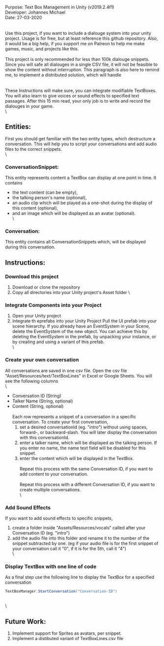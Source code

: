 Purpose: Text Box Management in Unity (v2019.2.4f1)\
Developer: Johannes Michael\
Date: 27-03-2020\
\
\
Use this project, if you want to include a dialouge system into your unity project. 
Usage is for free, but at least reference this github repository.
Also, it would be a big help, if you support me on Patreon to help me make games, music, and projects like this.
\
\
This project is only recommended for less than 100k dialouge snippets.
Since you will safe all dialouges in a single CSV file, it will not be feasible to show the content without interruption.
This paragraph is also here to remind me, to implement a distributed solution, which will handle  
\
\
These Instructions will make sure, you can integrate modifiable TextBoxes.
You will also learn to give voices or sound effects to specified text passages.
After this 15 min read, your only job is to write and record the dialouges in your game.
\
\
## Entities:
First you should get familiar with the two entity types, which destructure a conversation.
This will help you to script your conversations and add audio files to the correct snippets.
\
\
### ConversationSnippet:
This entity represents content a TextBox can display at one point in time.
It contains 
- the text content (can be empty),
- the talking person's name (optional),
- an audio clip which will be played as a one-shot during the display of this content (optional),
- and an image which will be displayed as an avatar (optional).
\
\
### Conversation:
This entity contains all ConversationSnippets which, will be displayed during this conversation.
## Instructions:
### Download this project
1. Download or clone the repository
2. Copy all directories into your Unity project's Asset folder
\
### Integrate Components into your Project
1. Open your Unity project
2. Integrate th eprefabs into your Unity Project
Pull the UI prefab into your scene hierarchy.
If you already have an EventSystem in your Scene, delete the EventSystem of the new object.
You can achieve this by deleting the EventSystem in the prefab, by unpacking your instance, or by creating and using a variant of this prefab.
\
\
### Create your own conversation
All conversations are saved in one csv file.
Open the csv file "Asset/Resources/text/TextBoxLines" in Excel or Google Sheets.
You will see the following columns 
\
\
- Conversation ID (String)
- Talker Name (String, optional)
- Content (String, optional)
\
\
Each row represents a snippet of a conversation in a specific conversation.
To create your first conversation, 
	1. set a desired conversationId (eg. "intro") without using spaces, forward-, or backward-slash.
	   You will later display the conversation with this conversationId.
	2. enter a talker name, which will be displayed as the talking person.
	   If you enter no name, the name text field will be disabled for this snippet.
	3. enter the content which will be displayed in the TextBox.
\
\
Repeat this process with the same Conversation ID, if you want to add content to your conversation.
\
\
Repeat this process with a different Conversation ID, if you want to create multiple conversations.
\
\
### Add Sound Effects
If you want to add sound effects to specific snippets,
1. create a folder inside "Assets/Resources/vocals" called after your Conversation ID (eg. "intro")
2. add the audio file into this folder and rename it to the number of the snippet subtracted by one.
(eg if your audio file is for the first snippet of your conversation call it "0", if it is for the 5th, call it "4")
\
\
### Display TextBox with one line of code
As a final step use the following line to display the TextBox for a specified conversation

```C#
TextBoxManager.StartConversation("Conversation-ID")
```
\
\
## Future Work:
1. Implement support for Sprites as avatars, per snippet.
2. Implement a distibuted variant of TextBoxLines.csv file
